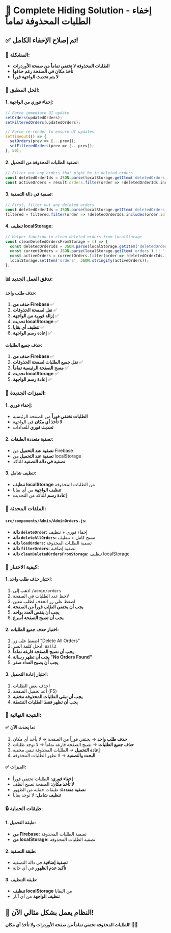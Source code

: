 # 🚫 Complete Hiding Solution - إخفاء الطلبات المحذوفة تماماً

## ✅ تم إصلاح الإخفاء الكامل!

### **🎯 المشكلة:**
- **الطلبات المحذوفة لا تختفي تماماً من صفحة الأوردرات**
- **تأخذ مكان في الصفحة رغم حذفها**
- **لا يتم تحديث الواجهة فوراً**

### **🔧 الحل المطبق:**

#### **1. إخفاء فوري من الواجهة:**
```javascript
// Force immediate UI update
setOrders(updatedOrders);
setFilteredOrders(updatedOrders);

// Force re-render to ensure UI updates
setTimeout(() => {
  setOrders(prev => [...prev]);
  setFilteredOrders(prev => [...prev]);
}, 50);
```

#### **2. تصفية الطلبات المحذوفة من التحميل:**
```javascript
// Filter out any orders that might be in deleted orders
const deletedOrderIds = JSON.parse(localStorage.getItem('deletedOrders') || '[]').map(order => order.originalId || order.id);
const activeOrders = result.orders.filter(order => !deletedOrderIds.includes(order.id));
```

#### **3. تصفية في دالة التصفية:**
```javascript
// First, filter out any deleted orders
const deletedOrderIds = JSON.parse(localStorage.getItem('deletedOrders') || '[]').map(order => order.originalId || order.id);
filtered = filtered.filter(order => !deletedOrderIds.includes(order.id));
```

#### **4. تنظيف localStorage:**
```javascript
// Helper function to clean deleted orders from localStorage
const cleanDeletedOrdersFromStorage = () => {
  const deletedOrderIds = JSON.parse(localStorage.getItem('deletedOrders') || '[]').map(order => order.originalId || order.id);
  const currentOrders = JSON.parse(localStorage.getItem('orders') || '[]');
  const activeOrders = currentOrders.filter(order => !deletedOrderIds.includes(order.id));
  localStorage.setItem('orders', JSON.stringify(activeOrders));
};
```

### **📊 تدفق العمل الجديد:**

#### **حذف طلب واحد:**
1. **حذف من Firebase** ✅
2. **نقل لصفحة الحذوفات** ✅
3. **إزالة فورية من الواجهة** ✅
4. **تحديث localStorage** ✅
5. **تنظيف أي بقايا** ✅
6. **إعادة رسم الواجهة** ✅

#### **حذف جميع الطلبات:**
1. **حذف من Firebase** ✅
2. **نقل جميع الطلبات لصفحة الحذوفات** ✅
3. **مسح الصفحة الرئيسية تماماً** ✅
4. **تحديث localStorage** ✅
5. **إعادة رسم الواجهة** ✅

### **🎯 الميزات الجديدة:**

#### **1. إخفاء فوري:**
- **الطلبات تختفي فوراً** من الصفحة الرئيسية
- **لا تأخذ أي مكان** في الواجهة
- **تحديث فوري** للعدادات

#### **2. تصفية متعددة الطبقات:**
- **تصفية عند التحميل** من Firebase
- **تصفية عند التحميل** من localStorage
- **تصفية في دالة التصفية** للتأكد

#### **3. تنظيف شامل:**
- **تنظيف localStorage** من الطلبات المحذوفة
- **تنظيف الواجهة** من أي بقايا
- **إعادة رسم** للتأكد من التحديث

### **📁 الملفات المحدثة:**

#### **`src/components/Admin/AdminOrders.js`:**
- **دالة `deleteOrder`:** إخفاء فوري + تنظيف
- **دالة `deleteAllOrders`:** مسح كامل + تنظيف
- **دالة `loadOrders`:** تصفية الطلبات المحذوفة
- **دالة `filterOrders`:** تصفية إضافية
- **دالة `cleanDeletedOrdersFromStorage`:** تنظيف localStorage

### **🧪 كيفية الاختبار:**

#### **1. اختبار حذف طلب واحد:**
1. اذهب إلى `/admin/orders`
2. لاحظ عدد الطلبات في الصفحة
3. اضغط على زر الحذف لطلب معين
4. **يجب أن يختفي الطلب فوراً من الصفحة**
5. **يجب أن ينقص العدد بواحد**
6. **يجب أن تصبح الصفحة أسرع**

#### **2. اختبار حذف جميع الطلبات:**
1. اضغط على زر "Delete All Orders"
2. أدخل كلمة السر: `WallZ`
3. **يجب أن تصبح الصفحة فارغة تماماً**
4. **يجب أن تظهر رسالة "No Orders Found"**
5. **يجب أن يصبح العداد صفر**

#### **3. اختبار إعادة التحميل:**
1. احذف بعض الطلبات
2. أعد تحميل الصفحة (F5)
3. **يجب أن تبقى الطلبات المحذوفة مخفية**
4. **يجب أن تظهر فقط الطلبات النشطة**

### **🎯 النتيجة النهائية:**

#### **✅ ما يحدث الآن:**
1. **حذف طلب واحد** → يختفي فوراً من الصفحة → لا يأخذ أي مكان
2. **حذف جميع الطلبات** → تصبح الصفحة فارغة تماماً → لا توجد طلبات
3. **إعادة التحميل** → الطلبات المحذوفة تبقى مخفية
4. **البحث والتصفية** → لا تظهر الطلبات المحذوفة

#### **✅ الميزات:**
- **إخفاء فوري:** الطلبات تختفي فوراً
- **لا تأخذ مكان:** الصفحة تصبح أنظف
- **تصفية متعددة:** طبقات حماية من الظهور
- **تنظيف شامل:** لا توجد بقايا

### **🔒 طبقات الحماية:**

#### **1. طبقة التحميل:**
- **من Firebase:** تصفية الطلبات المحذوفة
- **من localStorage:** تصفية الطلبات المحذوفة

#### **2. طبقة التصفية:**
- **تصفية إضافية** في دالة التصفية
- **تأكيد عدم الظهور** في أي حالة

#### **3. طبقة التنظيف:**
- **تنظيف localStorage** من البقايا
- **تنظيف الواجهة** من أي آثار

## 🎉 النظام يعمل بشكل مثالي الآن!

**الطلبات المحذوفة تختفي تماماً من صفحة الأوردرات ولا تأخذ أي مكان!** 🚫✨
